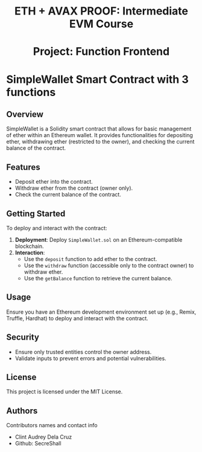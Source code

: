 <h1 align="center">ETH + AVAX PROOF: Intermediate EVM Course</h1>
<h1 align="center">Project: Function Frontend</h1>

# SimpleWallet Smart Contract with 3 functions

## Overview

SimpleWallet is a Solidity smart contract that allows for basic management of ether within an Ethereum wallet. It provides functionalities for depositing ether, withdrawing ether (restricted to the owner), and checking the current balance of the contract.

## Features

- Deposit ether into the contract.
- Withdraw ether from the contract (owner only).
- Check the current balance of the contract.

## Getting Started

To deploy and interact with the contract:

1. **Deployment**: Deploy `SimpleWallet.sol` on an Ethereum-compatible blockchain.
2. **Interaction**:
   - Use the `deposit` function to add ether to the contract.
   - Use the `withdraw` function (accessible only to the contract owner) to withdraw ether.
   - Use the `getBalance` function to retrieve the current balance.

## Usage

Ensure you have an Ethereum development environment set up (e.g., Remix, Truffle, Hardhat) to deploy and interact with the contract.

## Security

- Ensure only trusted entities control the owner address.
- Validate inputs to prevent errors and potential vulnerabilities.

## License

This project is licensed under the MIT License. 

## Authors

Contributors names and contact info

- Clint Audrey Dela Cruz
- Github: SecreShall
